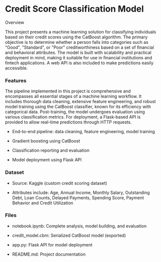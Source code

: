 # Credit Score Classification Model

Overview

This project presents a machine learning solution for classifying individuals based on their credit scores using the CatBoost algorithm. The primary objective is to determine whether a person falls into categories such as "Good", "Standard", or "Poor" creditworthiness based on a set of financial and behavioral attributes. The model is built with scalability and practical deployment in mind, making it suitable for use in financial institutions and fintech applications. A web API is also included to make predictions easily accessible.

### Features
The pipeline implemented in this project is comprehensive and encompasses all essential stages of a machine learning workflow. It includes thorough data cleaning, extensive feature engineering, and robust model training using the CatBoost classifier, known for its efficiency with categorical data. Post-training, the model undergoes evaluation using various classification metrics. For deployment, a Flask-based API is provided to allow real-time predictions through HTTP requests.

- End-to-end pipeline: data cleaning, feature engineering, model training

- Gradient boosting using CatBoost

- Classification reporting and evaluation

- Model deployment using Flask API

### Dataset

- Source: Kaggle (custom credit scoring dataset)

- Attributes include: Age, Annual Income, Monthly Salary, Outstanding Debt, Loan Counts, Delayed Payments, Spending Score, Payment Behavior and Credit Utilization

### Files

- notebook.ipynb: Complete analysis, model building, and evaluation

- credit_model.cbm: Serialized CatBoost model (exported)

- app.py: Flask API for model deployment

- README.md: Project documentation
